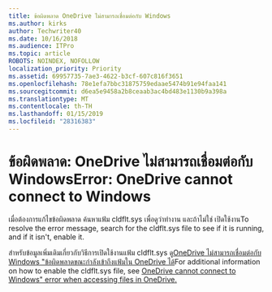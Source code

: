 ```yaml
---
title: ข้อผิดพลาด OneDrive ไม่สามารถเชื่อมต่อกับ Windows
ms.author: kirks
author: Techwriter40
ms.date: 10/16/2018
ms.audience: ITPro
ms.topic: article
ROBOTS: NOINDEX, NOFOLLOW
localization_priority: Priority
ms.assetid: 69957735-7ae3-4622-b3cf-607c816f3651
ms.openlocfilehash: 78e1efa7bbc31875759edaae5474b91e94faa141
ms.sourcegitcommit: d6ea5e9458a2b8ceaab3ac4bd483e1130b9a398a
ms.translationtype: MT
ms.contentlocale: th-TH
ms.lasthandoff: 01/15/2019
ms.locfileid: "28316383"
---
```

# <a name="error-onedrive-cannot-connect-to-windows"></a><span data-ttu-id="6d34a-102">ข้อผิดพลาด: OneDrive ไม่สามารถเชื่อมต่อกับ Windows</span><span class="sxs-lookup"><span data-stu-id="6d34a-102">Error: OneDrive cannot connect to Windows</span></span>

<span data-ttu-id="6d34a-103">เมื่อต้องการแก้ไขข้อผิดพลาด ค้นหาแฟ้ม cldflt.sys เพื่อดูว่าทำงาน และถ้าไม่ใช่ เปิดใช้งาน</span><span class="sxs-lookup"><span data-stu-id="6d34a-103">To resolve the error message, search for the cldflt.sys file to see if it is running, and if it isn't, enable it.</span></span> 
  
<span data-ttu-id="6d34a-104">สำหรับข้อมูลเพิ่มเติมเกี่ยวกับวิธีการเปิดใช้งานแฟ้ม cldflt.sys ดู[OneDrive ไม่สามารถเชื่อมต่อกับ Windows "ข้อผิดพลาดขณะกำลังเข้าถึงแฟ้มใน OneDrive ได้](https://go.microsoft.com/fwlink/?Linkid=2031032)</span><span class="sxs-lookup"><span data-stu-id="6d34a-104">For additional information on how to enable the cldflt.sys file, see [OneDrive cannot connect to Windows" error when accessing files in OneDrive.](https://go.microsoft.com/fwlink/?Linkid=2031032)</span></span>
  

